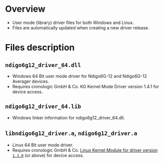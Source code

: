 # Overview  
- User mode (library) driver files for both Windows and Linux.
- Files are automatically updated when creating a new driver release.

# Files description

## `ndigo6g12_driver_64.dll`
- Windows 64 Bit user mode driver for Ndigo6G-12 and Ndigo6G-12 Averager devices. 
- Requires cronologic GmbH & Co. KG Kernel Mode Driver version 1.4.1 for device access.

## `ndigo6g12_driver_64.lib`
- Windows linker information for ndigo6g12_driver_64.dll.

## `libndigo6g12_driver.a`, `ndigo6g12_driver.a`
- Linux 64 Bit user mode driver. 
- Requires cronologic GmbH & Co. [Linux Kernel Module for driver version `1.3.0`](https://github.com/cronologic-de/cronologic_linux_kernel/releases) (or above) for device access.
